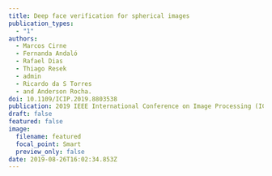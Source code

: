 ```yaml
---
title: Deep face verification for spherical images
publication_types:
  - "1"
authors:
  - Marcos Cirne
  - Fernanda Andaló
  - Rafael Dias
  - Thiago Resek
  - admin
  - Ricardo da S Torres
  - and Anderson Rocha.
doi: 10.1109/ICIP.2019.8803538
publication: 2019 IEEE International Conference on Image Processing (ICIP)
draft: false
featured: false
image:
  filename: featured
  focal_point: Smart
  preview_only: false
date: 2019-08-26T16:02:34.853Z
---
```

